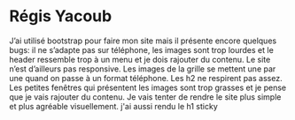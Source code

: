 # Régis Yacoub

J’ai utilisé bootstrap pour faire mon site mais il présente encore quelques bugs: il ne s’adapte pas sur téléphone, les images sont trop lourdes et le header ressemble trop à un menu et je dois rajouter du contenu. Le site n’est d’ailleurs pas responsive. Les images de la grille se mettent une par une quand on passe à un format téléphone. Les h2 ne respirent pas assez. Les petites fenêtres qui présentent les images sont trop grasses et je pense que je vais rajouter du contenu. Je vais tenter de rendre le site plus simple et plus agréable visuellement. j'ai aussi rendu le h1 sticky
